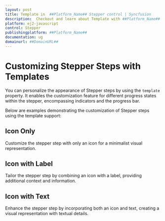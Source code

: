 ```yaml
---
layout: post
title: Template in  ##Platform_Name## Stepper control | Syncfusion
description:  Checkout and learn about Template with ##Platform_Name## Stepper control of Syncfusion Essential JS 2 and more details.
platform: ej2-javascript
control: Stepper
publishingplatform: ##Platform_Name##
documentation: ug
domainurl: ##DomainURL##
---
```


# Customizing Stepper Steps with Templates

You can personalize the appearance of Stepper steps by using the `template` property. It enables the customization feature for different progress states within the stepper, encompassing indicators and the progress bar.

Below are examples demonstrating the customization of Stepper steps using the template support:

## Icon Only
Customize the stepper step with only an icon for a minimalist visual representation.


## Icon with Label
Tailor the stepper step by combining an icon with a label, providing additional context and information.

## Icon with Text
Enhance the stepper step by incorporating both an icon and text, creating a visual representation with textual details.